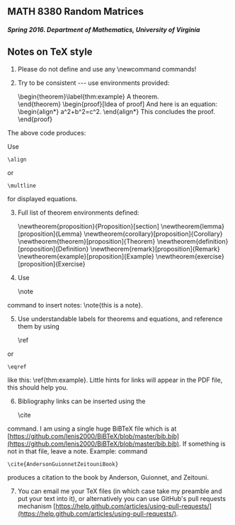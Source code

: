 ## MATH 8380 Random Matrices
##### Spring 2016. Department of Mathematics, University of Virginia

## Notes on TeX style

1. Please do not define and use any \newcommand commands!

2. Try to be consistent --- use environments provided:
		
	\begin{theorem}\label{thm:example}
		A theorem.		
	\end{theorem}
	\begin{proof}[Idea of proof]
		And here is an equation:
		\begin{align*}
			a^2+b^2=c^2.
		\end{align*}
		This concludes the proof.
	\end{proof}	

The above code produces:


Use 

	\align 

or 

	\multline 

for displayed equations.

3. Full list of theorem environments defined:


	\newtheorem{proposition}{Proposition}[section]
	\newtheorem{lemma}[proposition]{Lemma}
	\newtheorem{corollary}[proposition]{Corollary}
	\newtheorem{theorem}[proposition]{Theorem}
	\newtheorem{definition}[proposition]{Definition}
	\newtheorem{remark}[proposition]{Remark}
	\newtheorem{example}[proposition]{Example}
	\newtheorem{exercise}[proposition]{Exercise}	


4. Use 
	
	\note 

command to insert notes: \note{this is a note}.

5. Use understandable labels for theorems and equations, and reference them by using 

	\ref

or 

	\eqref 

like this: \ref{thm:example}. Little hints for links will appear in the PDF file, this should help you.

6. Bibliography links can be inserted using the 

	\cite

command. I am using a single huge BiBTeX file which is at [https://github.com/lenis2000/BiBTeX/blob/master/bib.bib](https://github.com/lenis2000/BiBTeX/blob/master/bib.bib).
If something is not in that file, leave a note. 
Example: command 

	\cite{AndersonGuionnetZeitouniBook}

produces a citation to the book by Anderson, Guionnet, and Zeitouni.

7. You can email me your TeX files (in which case take
my preamble and put your text into it), or alternatively you can use GitHub's pull requests mechanism
[https://help.github.com/articles/using-pull-requests/](https://help.github.com/articles/using-pull-requests/).
